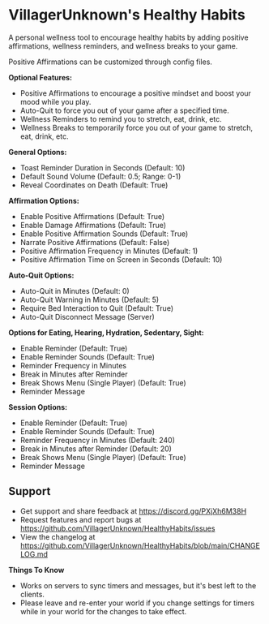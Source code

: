 # VillagerUnknown's Healthy Habits

A personal wellness tool to encourage healthy habits by adding positive affirmations, wellness reminders, and wellness breaks to your game.

Positive Affirmations can be customized through config files.

**Optional Features:**

* Positive Affirmations to encourage a positive mindset and boost your mood while you play.
* Auto-Quit to force you out of your game after a specified time.
* Wellness Reminders to remind you to stretch, eat, drink, etc.
* Wellness Breaks to temporarily force you out of your game to stretch, eat, drink, etc.

**General Options:**

* Toast Reminder Duration in Seconds (Default: 10)
* Default Sound Volume (Default: 0.5; Range: 0-1)
* Reveal Coordinates on Death (Default: True)

**Affirmation Options:**

* Enable Positive Affirmations (Default: True)
* Enable Damage Affirmations (Default: True)
* Enable Positive Affirmation Sounds (Default: True)
* Narrate Positive Affirmations (Default: False)
* Positive Affirmation Frequency in Minutes (Default: 1)
* Positive Affirmation Time on Screen in Seconds (Default: 10)

**Auto-Quit Options:**

* Auto-Quit in Minutes (Default: 0)
* Auto-Quit Warning in Minutes (Default: 5)
* Require Bed Interaction to Quit (Default: True)
* Auto-Quit Disconnect Message (Server)

**Options for Eating, Hearing, Hydration, Sedentary, Sight:**

* Enable Reminder (Default: True)
* Enable Reminder Sounds (Default: True)
* Reminder Frequency in Minutes
* Break in Minutes after Reminder
* Break Shows Menu (Single Player) (Default: True)
* Reminder Message

**Session Options:**

* Enable Reminder (Default: True)
* Enable Reminder Sounds (Default: True)
* Reminder Frequency in Minutes (Default: 240)
* Break in Minutes after Reminder (Default: 20)
* Break Shows Menu (Single Player) (Default: True)
* Reminder Message

## Support

* Get support and share feedback at https://discord.gg/PXjXh6M38H
* Request features and report bugs at https://github.com/VillagerUnknown/HealthyHabits/issues
* View the changelog at https://github.com/VillagerUnknown/HealthyHabits/blob/main/CHANGELOG.md

**Things To Know**
* Works on servers to sync timers and messages, but it's best left to the clients.
* Please leave and re-enter your world if you change settings for timers while in your world for the changes to take effect.
